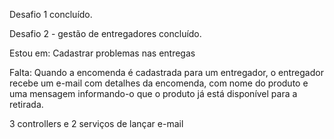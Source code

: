 Desafio 1 concluído.

Desafio 2 - gestão de entregadores concluído.

Estou em: Cadastrar problemas nas entregas

Falta:
Quando a encomenda é cadastrada para um entregador, o entregador recebe um e-mail com detalhes da encomenda, com nome do produto e uma mensagem informando-o que o produto já está disponível para a retirada.

3 controllers e 2 serviços de lançar e-mail
